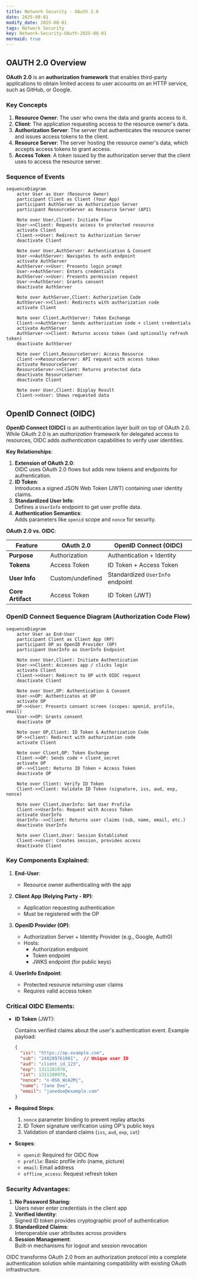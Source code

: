 ```yaml
---
title: Network Security - OAuth 2.0
date: 2025-08-01
modify_date: 2025-08-01
tags: Network Security
key: Network-Security-OAuth-2025-08-01
mermaid: true
---
```


## OAUTH 2.0 Overview

**OAuth 2.0** is an **authorization framework** that enables third-party applications to obtain limited access to user accounts on an HTTP service, such as GitHub, or Google.

### Key Concepts

1. **Resource Owner**: The user who owns the data and grants access to it.
2. **Client**: The application requesting access to the resource owner's data.
3. **Authorization Server**: The server that authenticates the resource owner and issues access tokens to the client.
4. **Resource Server**: The server hosting the resource owner's data, which accepts access tokens to grant access.
5. **Access Token**: A token issued by the authorization server that the client uses to access the resource server.

<!--more-->

### Sequence of Events

```mermaid
sequenceDiagram
    actor User as User (Resource Owner)
    participant Client as Client (Your App)
    participant AuthServer as Authorization Server
    participant ResourceServer as Resource Server (API)

    Note over User,Client: Initiate Flow
    User->>Client: Requests access to protected resource
    activate Client
    Client->>User: Redirect to Authorization Server
    deactivate Client

    Note over User,AuthServer: Authentication & Consent
    User->>AuthServer: Navigates to auth endpoint
    activate AuthServer
    AuthServer->>User: Presents login prompt
    User->>AuthServer: Enters credentials
    AuthServer->>User: Presents permission request
    User->>AuthServer: Grants consent
    deactivate AuthServer

    Note over AuthServer,Client: Authorization Code
    AuthServer->>Client: Redirects with authorization code
    activate Client

    Note over Client,AuthServer: Token Exchange
    Client->>AuthServer: Sends authorization code + client credentials
    activate AuthServer
    AuthServer->>Client: Returns access token (and optionally refresh token)
    deactivate AuthServer

    Note over Client,ResourceServer: Access Resource
    Client->>ResourceServer: API request with access token
    activate ResourceServer
    ResourceServer->>Client: Returns protected data
    deactivate ResourceServer
    deactivate Client

    Note over User,Client: Display Result
    Client->>User: Shows requested data
```

## OpenID Connect (OIDC)

**OpenID Connect (OIDC)** is an authentication layer built on top of OAuth 2.0. While OAuth 2.0 is an *authorization* framework for delegated access to resources, OIDC adds *authentication* capabilities to verify user identities.

**Key Relationships**:
1. **Extension of OAuth 2.0**:  
   OIDC uses OAuth 2.0 flows but adds new tokens and endpoints for authentication.
2. **ID Token**:  
   Introduces a signed JSON Web Token (JWT) containing user identity claims.
3. **Standardized User Info**:  
   Defines a `UserInfo` endpoint to get user profile data.
4. **Authentication Semantics**:  
   Adds parameters like `openid` scope and `nonce` for security.

**OAuth 2.0 vs. OIDC**:

| Feature           | OAuth 2.0        | OpenID Connect (OIDC)            |
|-------------------|------------------|----------------------------------|
| **Purpose**       | Authorization    | Authentication + Identity        |
| **Tokens**        | Access Token     | ID Token + Access Token          |
| **User Info**     | Custom/undefined | Standardized `UserInfo` endpoint |
| **Core Artifact** | Access Token     | ID Token (JWT)                   |

### OpenID Connect Sequence Diagram (Authorization Code Flow)

```mermaid
sequenceDiagram
    actor User as End-User
    participant Client as Client App (RP)
    participant OP as OpenID Provider (OP)
    participant UserInfo as UserInfo Endpoint

    Note over User,Client: Initiate Authentication
    User->>Client: Accesses app / clicks login
    activate Client
    Client->>User: Redirect to OP with OIDC request
    deactivate Client

    Note over User,OP: Authentication & Consent
    User->>OP: Authenticates at OP
    activate OP
    OP->>User: Presents consent screen (scopes: openid, profile, email)
    User->>OP: Grants consent
    deactivate OP

    Note over OP,Client: ID Token & Authorization Code
    OP->>Client: Redirect with authorization code
    activate Client

    Note over Client,OP: Token Exchange
    Client->>OP: Sends code + client_secret
    activate OP
    OP-->>Client: Returns ID Token + Access Token
    deactivate OP

    Note over Client: Verify ID Token
    Client->>Client: Validate ID Token (signature, iss, aud, exp, nonce)

    Note over Client,UserInfo: Get User Profile
    Client->>UserInfo: Request with Access Token
    activate UserInfo
    UserInfo-->>Client: Returns user claims (sub, name, email, etc.)
    deactivate UserInfo

    Note over Client,User: Session Established
    Client->>User: Creates session, provides access
    deactivate Client
```

### Key Components Explained:
1. **End-User**: 
   - Resource owner authenticating with the app

2. **Client App (Relying Party - RP)**:
   - Application requesting authentication
   - Must be registered with the OP

3. **OpenID Provider (OP)**:
   - Authorization Server + Identity Provider (e.g., Google, Auth0)
   - Hosts:
     - Authorization endpoint
     - Token endpoint
     - JWKS endpoint (for public keys)

4. **UserInfo Endpoint**:
   - Protected resource returning user claims
   - Requires valid access token

### Critical OIDC Elements:

- **ID Token** (JWT):  

  Contains verified claims about the user's authentication event. Example payload:
  ```json
  {
    "iss": "https://op.example.com",
    "sub": "248289761001",  // Unique user ID
    "aud": "client_id_123",
    "exp": 1311281970,
    "iat": 1311280970,
    "nonce": "n-0S6_WzA2Mj",
    "name": "Jane Doe",
    "email": "janedoe@example.com"
  }
  ```

- **Required Steps**:
  1. `nonce` parameter binding to prevent replay attacks
  2. ID Token signature verification using OP's public keys
  3. Validation of standard claims (`iss`, `aud`, `exp`, `iat`)

- **Scopes**:
  - `openid`: Required for OIDC flow
  - `profile`: Basic profile info (name, picture)
  - `email`: Email address
  - `offline_access`: Request refresh token

### Security Advantages:

1. **No Password Sharing**:  
   Users never enter credentials in the client app
2. **Verified Identity**:  
   Signed ID token provides cryptographic proof of authentication
3. **Standardized Claims**:  
   Interoperable user attributes across providers
4. **Session Management**:  
   Built-in mechanisms for logout and session revocation

OIDC transforms OAuth 2.0 from an authorization protocol into a complete authentication solution while maintaining compatibility with existing OAuth infrastructure.